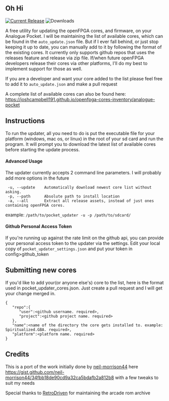 ## Oh Hi ##
[![Current Release](https://img.shields.io/github/v/release/mattpannella/pocket_core_autoupdate_net?label=Current%20Release)](https://github.com/mattpannella/pocket_core_autoupdate_net/releases/latest) ![Downloads](https://img.shields.io/github/downloads/mattpannella/pocket_core_autoupdate_net/latest/total?label=Downloads)

A free utility for updating the openFPGA cores, and firmware, on your Analogue Pocket. 
I will be maintaining the list of available cores, which can be found in the `auto_update.json` file. But if I ever fall behind, or just stop keeping it up to date, you can manually add to it by following the format of the existing cores. It currently only supports github repos that uses the releases feature and release via zip file. If/when future openFPGA developers release their cores via other platforms, I'll do my best to implement support for those as well.

If you are a developer and want your core added to the list please feel free to add it to `auto_update.json` and make a pull request

A complete list of available cores can also be found here: https://joshcampbell191.github.io/openfpga-cores-inventory/analogue-pocket


## Instructions ##
To run the updater, all you need to do is put the executable file for your platform (windows, mac os, or linux) in the root of your sd card and run the program. It will prompt you to download the latest list of available cores before starting the update process.

#### Advanced Usage
The updater currently accepts 2 command line parameters. I will probably add more options in the future
```
 -u, --update    Automatically download newest core list without asking.
 -p, --path      Absolute path to install location
 -a, --all       Extract all release assets, instead of just ones containing openFPGA cores.
```
example:
`
/path/to/pocket_updater -u -p /path/to/sdcard/
`
#### Github Personal Access Token
If you're running up against the rate limit on the github api, you can provide your personal access token to the updater via the settings.
Edit your local copy of `pocket_updater_settings.json` and put your token in config>github_token

## Submitting new cores ##
If you'd like to add your(or anyone else's) core to the list, here is the format used in pocket_updater_cores.json. Just create a pull request and I will get your change merged in.
```
{
   "repo":{
      "user":<github username. required>,
      "project":<github project name. required>
   },
   "name":<name of the directory the core gets installed to. example: Spiritualized.GBA. required>,
   "platform":<platform name. required>
}
```

## Credits ##
This is a port of the work initially done by [neil-morrison44](https://github.com/neil-morrison44) here https://gist.github.com/neil-morrison44/34fbb18de90cd9a32ca5bdafb2a812b8 with a few tweaks to suit my needs

Special thanks to [RetroDriven](https://github.com/RetroDriven/) for maintaining the arcade rom archive
